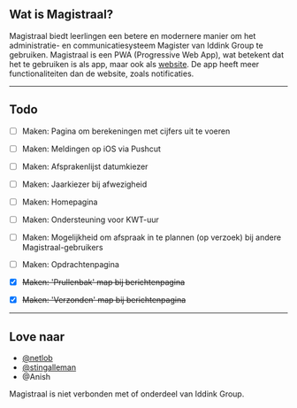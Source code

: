 ## Wat is Magistraal?
Magistraal biedt leerlingen een betere en modernere manier om het administratie- en communicatiesysteem Magister van Iddink Group te gebruiken. Magistraal is een PWA (Progressive Web App), wat betekent dat het te gebruiken is als app, maar ook als [website](https://tjalling.net/magistraal/). De app heeft meer functionaliteiten dan de website, zoals notificaties.

---

## Todo
- [ ] Maken: Pagina om berekeningen met cijfers uit te voeren
- [ ] Maken: Meldingen op iOS via Pushcut
- [ ] Maken: Afsprakenlijst datumkiezer
- [ ] Maken: Jaarkiezer bij afwezigheid
- [ ] Maken: Homepagina
- [ ] Maken: Ondersteuning voor KWT-uur
- [ ] Maken: Mogelijkheid om afspraak in te plannen (op verzoek) bij andere Magistraal-gebruikers
- [ ] Maken: Opdrachtenpagina

- [x] ~~Maken: 'Prullenbak' map bij berichtenpagina~~
- [x] ~~Maken: 'Verzonden' map bij berichtenpagina~~

---

## Love naar

- [@netlob](https://github.com/netlob)
- [@stingalleman](https://github.com/stingalleman)
- @Anish


Magistraal is niet verbonden met of onderdeel van Iddink Group.
